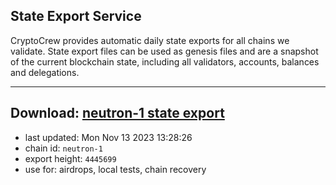 ## State Export Service
CryptoCrew provides automatic daily state exports for all chains we validate. State export files can be used as genesis files and are a snapshot of the current blockchain state, including all validators, accounts, balances and delegations.

---
**Download: [neutron-1 state export](https://dl.ccvalidators.com/SERVICE/neutron/neutron-1_export_4445699.json)**
---

- last updated: Mon Nov 13 2023 13:28:26
- chain id: `neutron-1`
- export height: `4445699`
- use for: airdrops, local tests, chain recovery
